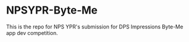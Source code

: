 # NPSYPR-Byte-Me
This is the repo for NPS YPR's submission for DPS Impressions Byte-Me app dev competition.
